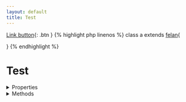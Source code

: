 ```yaml
---
layout: default
title: Test
---
```

[Link button](https://just-the-docs.com){: .btn }
{% highlight php linenos %}
class a extends [felan](https://just-the-docs.com){

}
{% endhighlight %}


# Test
<details>
  <summary>Properties</summary>
  <li> <code>$id</code> : <code>int</code> Message ID</li>
  <li> <code>$out</code> : <code>bool</code> Whether the message is outgoing</li>
  <li> <code>$chatId</code> : <code>int</code> ID of the chat where the message was sent</li>
</details>
<details>
  <summary>Methods</summary>
  <li> <a href="#felan"><code>isReply(): bool</code></a></li>
  <li> <a href="#felan"><code>delete(boolean $revoke = true): void</code></a></li>
  <li> <a href="#felan"><code>read(bool $readAll = false): boolean</code></a></li>
</details>
